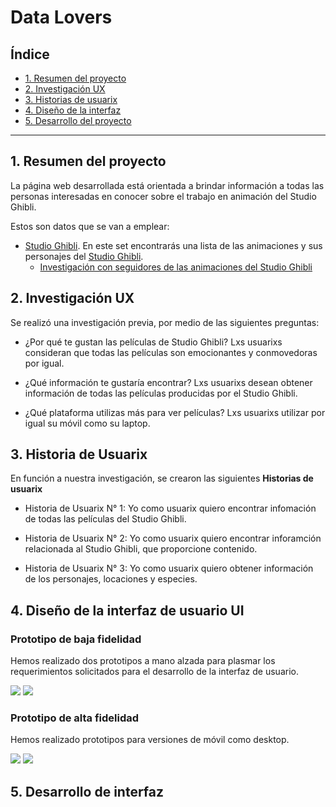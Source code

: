 # Data Lovers

## Índice

* [1. Resumen del proyecto](#1-resumen-del-proyecto)
* [2. Investigación UX](#2-investigacion-ux)
* [3. Historias de usuarix](#3-historias-usuarixs)
* [4. Diseño de la interfaz](#4-diseño-de-interfaz)
* [5. Desarrollo del proyecto](#5-desarrollo-proyecto)

***

## 1. Resumen del proyecto

La página web desarrollada está orientada a brindar información a todas las personas interesadas en conocer sobre el trabajo en animación del Studio Ghibli.

Estos son datos que se van a emplear:

* [Studio Ghibli](src/data/ghibli/ghibli.json).
  En este set encontrarás una lista de las animaciones y sus personajes del
  [Studio Ghibli](https://ghiblicollection.com/).
  - [Investigación con seguidores de las animaciones del Studio Ghibli](src/data/ghibli/README.md)

## 2. Investigación UX

Se realizó una investigación previa, por medio de las siguientes preguntas:

* ¿Por qué te gustan las películas de Studio Ghibli?
  Lxs usuarixs consideran que todas las películas son emocionantes y conmovedoras por igual.

* ¿Qué información te gustaría encontrar?
  Lxs usuarixs desean obtener información de todas las películas producidas por el Studio Ghibli.

* ¿Qué plataforma utilizas más para ver películas?
  Lxs usuarixs utilizar por igual su móvil como su laptop.

## 3. Historia de Usuarix

En función a nuestra investigación, se crearon las siguientes **Historias de usuarix**

* Historia de Usuarix N° 1:
  Yo como usuarix quiero encontrar infomación de todas las películas del Studio Ghibli.

* Historia de Usuarix N° 2:
  Yo como usuarix quiero encontrar inforamción relacionada al Studio Ghibli, que proporcione contenido.

* Historia de Usuarix N° 3:
  Yo como usuarix quiero obtener información de los personajes, locaciones y especies.

## 4. Diseño de la interfaz de usuario UI
### Prototipo de baja fidelidad

Hemos realizado dos prototipos a mano alzada para plasmar los requerimientos solicitados para el desarrollo de la interfaz de usuario.

<img src= "https://i.ibb.co/dtQCtFk/Whats-App-Image-2022-04-02-at-12-45-10-PM.jpg">
<img src= "https://i.ibb.co/0ht1z4m/Whats-App-Image-2022-04-02-at-12-57-36-PM.jpg">

### Prototipo de alta fidelidad

Hemos realizado prototipos para versiones de móvil como desktop.

<img src= "https://www.figma.com/proto/diC2zMmFbEsaXMEtirBA6Z/Studio-Ghibli?node-id=72%3A21&scaling=scale-down&page-id=12%3A18&starting-point-node-id=48%3A3">
<img src= "https://www.figma.com/proto/diC2zMmFbEsaXMEtirBA6Z/Studio-Ghibli?node-id=1%3A2&scaling=scale-down&page-id=0%3A1&starting-point-node-id=1%3A2">


## 5. Desarrollo de interfaz


